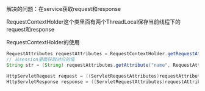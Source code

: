 解决的问题：在service获取request和response

RequestContextHolder这个类里面有两个ThreadLocal保存当前线程下的request和response

RequestContextHolder的使用
```java
RequestAttributes requestAttributes = RequestContextHolder.getRequestAttributes();
// 从session里面获取对应的值
String str = (String) requestAttributes.getAttribute("name", RequestAttributes.SCOPE_SESSION);

HttpServletRequest request = ((ServletRequestAttributes)requestAttributes).getRequest();
HttpServletResponse response = ((ServletRequestAttributes)requestAttributes).getResponse();
```
